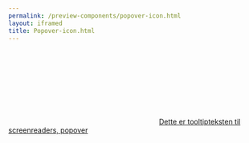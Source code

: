 ```yaml
--- 
permalink: /preview-components/popover-icon.html
layout: iframed 
title: Popover-icon.html
---
```

<div class="container py-8">
    <a href="javascript:void(0)" class="popover js-tooltip"
        data-tooltip-trigger="click" data-tooltip-position="top"
        data-title="Dette er en hjælpetekst i en popover"><svg class="icon-svg " ><use xlink:href="#help-circle-outline"></use></svg><span
            class="sr-only">Dette er tooltipteksten til screenreaders,
            popover</span></a>
</div>